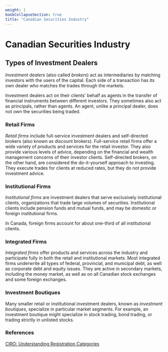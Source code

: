 ```yaml
---
weight: 1
bookCollapseSection: true
title: "Canadian Securities Industry"
---
```


# Canadian Securities Industry

## Types of Investment Dealers
*Investment dealers* (also called *brokers*) act as intermediaries by matching investors with the users of the capital. Each side of a transaction has its own dealer who matches the trades through the markets.

Investment dealers act on their clients’ behalf as agents in the transfer of financial instruments between different investors. They sometimes also act as principals, rather than agents. An agent, unlike a principal dealer, does not own the securities being traded.

### Retail Firms

*Retail firms* include full-service investment dealers and self-directed brokers (also known as discount brokers). Full-service retail firms offer a wide variety of products and services for the retail investor. They also provide various levels of advice, depending on the financial and wealth management concerns of their investor clients. Self-directed brokers, on the other hand, are considered the do-it-yourself approach to investing. They execute trades for clients at reduced rates, but they do not provide investment advice.

### Institutional Firms
*Institutional firms* are investment dealers that serve exclusively institutional clients, organizations that trade large volumes of securities. Institutional clients include pension funds and mutual funds, and may be domestic or foreign institutional firms.

In Canada, foreign firms account for about one-third of all institutional clients.

### Integrated Firms
*Integrated firms* offer products and services across the industry and participate fully in both the retail and institutional markets. Most integrated firms underwrite all types of federal, provincial, and municipal debt, as well as corporate debt and equity issues. They are active in secondary markets, including the money market, as well as on all Canadian stock exchanges and some foreign exchanges. 

### Investment Boutiques
Many smaller retail or institutional investment dealers, known as *investment boutiques*, specialize in particular market segments. For example, an investment boutique might specialize in stock trading, bond trading, or trading strictly in unlisted stocks.

### References
[CIRO: Understanding Registration Categories](https://www.ciro.ca/office-investor/how-ciro-protects-investors/where-we-fit-canadian-securities-regulatory-framework/understanding-registration-categories)

